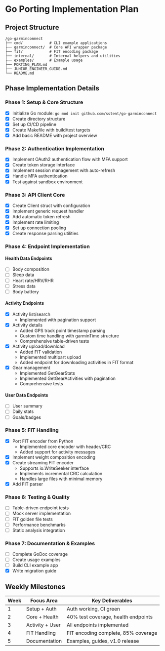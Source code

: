 # Go Porting Implementation Plan

## Project Structure
```text
/go-garminconnect
├── cmd/            # CLI example applications
├── garminconnect/  # Core API wrapper package
├── fit/            # FIT encoding package
├── internal/       # Internal helpers and utilities
├── examples/       # Example usage
├── PORTING_PLAN.md
├── JUNIOR_ENGINEER_GUIDE.md
└── README.md
```

## Phase Implementation Details

### Phase 1: Setup & Core Structure
- [x] Initialize Go module: `go mod init github.com/sstent/go-garminconnect`
- [x] Create directory structure
- [x] Set up CI/CD pipeline
- [x] Create Makefile with build/test targets
- [x] Add basic README with project overview

### Phase 2: Authentication Implementation
- [x] Implement OAuth2 authentication flow with MFA support
- [x] Create token storage interface
- [x] Implement session management with auto-refresh
- [x] Handle MFA authentication
- [x] Test against sandbox environment

### Phase 3: API Client Core
- [x] Create Client struct with configuration
- [x] Implement generic request handler
- [x] Add automatic token refresh
- [x] Implement rate limiting
- [x] Set up connection pooling
- [x] Create response parsing utilities

### Phase 4: Endpoint Implementation
#### Health Data Endpoints
- [ ] Body composition
- [ ] Sleep data
- [ ] Heart rate/HRV/RHR
- [ ] Stress data
- [ ] Body battery

#### Activity Endpoints
- [x] Activity list/search
  - Implemented with pagination support
- [x] Activity details
  - Added GPS track point timestamp parsing
  - Custom time handling with garminTime structure
  - Comprehensive table-driven tests
- [x] Activity upload/download
  - Added FIT validation
  - Implemented multipart upload
  - Added endpoint for downloading activities in FIT format
- [x] Gear management
  - Implemented GetGearStats
  - Implemented GetGearActivities with pagination
  - Comprehensive tests

#### User Data Endpoints
- [ ] User summary
- [ ] Daily stats
- [ ] Goals/badges

### Phase 5: FIT Handling
- [x] Port FIT encoder from Python
  - Implemented core encoder with header/CRC
  - Added support for activity messages
- [x] Implement weight composition encoding
- [x] Create streaming FIT encoder
  - Supports io.WriteSeeker interface
  - Implements incremental CRC calculation
  - Handles large files with minimal memory
- [x] Add FIT parser

### Phase 6: Testing & Quality
- [ ] Table-driven endpoint tests
- [ ] Mock server implementation
- [ ] FIT golden file tests
- [ ] Performance benchmarks
- [ ] Static analysis integration

### Phase 7: Documentation & Examples
- [ ] Complete GoDoc coverage
- [ ] Create usage examples
- [ ] Build CLI example app
- [x] Write migration guide

## Weekly Milestones
| Week | Focus Area | Key Deliverables |
|------|------------|------------------|
| 1 | Setup + Auth | Auth working, CI green |
| 2 | Core + Health | 40% test coverage, health endpoints |
| 3 | Activity + User | All endpoints implemented |
| 4 | FIT Handling | FIT encoding complete, 85% coverage |
| 5 | Documentation | Examples, guides, v1.0 release |
